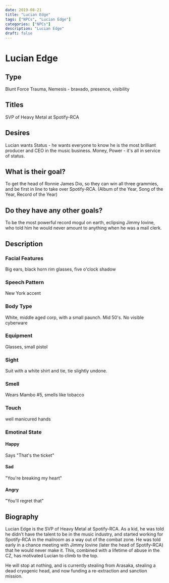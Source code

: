 ```yaml
---
date: 2019-08-21
title: "Lucian Edge"
tags: ["NPCs", "Lucian Edge"]
categories: ["NPCs"]
description: "Lucian Edge"
draft: false
---
```


# Lucian Edge

## Type

Blunt Force Trauma, Nemesis - bravado, presence, visibility

## Titles

SVP of Heavy Metal at Spotify-RCA

## Desires

Lucian wants Status - he wants everyone to know he is the most brilliant
producer and CEO in the music business. Money, Power - it's all in service
of status.

## What is their goal?

To get the head of Ronnie James Dio, so they can win all three grammies, and
be first in line to take over Spotify-RCA. (Album of the Year, Song of the
Year, Record of the Year)

## Do they have any other goals?

To be the most powerful record mogul on earth, eclipsing Jimmy Iovine, who
told him he would never amount to anything when he was a mail clerk.

## Description

### Facial Features

Big ears, black horn rim glasses, five o'clock shadow

### Speech Pattern

New York accent

### Body Type

White, middle aged corp, with a small paunch. Mid 50's. No visible cyberware

### Equipment

Glasses, small pistol

### Sight

Suit with a white shirt and tie, tie slightly undone.

### Smell

Wears Mambo #5, smells like tobacco

### Touch

well manicured hands

### Emotinal State

#### Happy

Says "That's the ticket"

#### Sad

"You're breaking my heart"

#### Angry

"You'll regret that"

## Biography

Lucian Edge is the SVP of Heavy Metal at Spotify-RCA. As a kid, he was told
he didn't have the talent to be in the music industry, and started working
for Spotify-RCA in the mailroom as a way out of the combat zone. He was
told early in a chance meeting with Jimmy Iovine (later the head of Spotify-RCA)
that he would never make it. This, combined with a lifetime of abuse in the
CZ, has motivated Lucian to climb to the top.

He will stop at nothing, and is currently stealing from Arasaka, stealing a
dead cryogenic head, and now funding a re-extraction and sanction mission.
